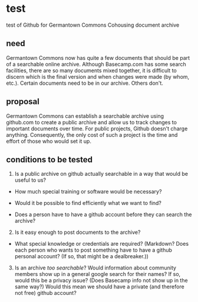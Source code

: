 # test
test of Github for Germantown Commons Cohousing document archive

## need

Germantown Commons now has quite a few documents that should be part of a searchable online archive. Although Basecamp.com has some search facilities, there are so many documents mixed together, it is difficult to discern which is the final version and when changes were made (by whom, etc.). Certain documents need to be in our archive. Others don't.

## proposal

Germantown Commons can establish a searchable archive using github.com to create a public archive and allow us to track changes to important documents over time. For public projects, Github doesn't charge anything. Consequently, the only cost of such a project is the time and effort of those who would set it up.

## conditions to be tested

1. Is a public archive on github actually searchable in a way that would be useful to us?

* How much special training or software would be necessary?

* Would it be possible to find efficiently what we want to find?

* Does a person have to have a github account before they can search the archive?

2. Is it easy enough to post documents to the archive?

* What special knowledge or credentials are required? (Markdown? Does each person who wants to post something have to have a github personal account? (If so, that might be a dealbreaker.))

3. Is an archive *too searchable*? Would information about community members show up in a general google search for their names? If so, would this be a privacy issue? (Does Basecamp info not show up in the same way?) Would this mean we should have a private (and therefore not free) github account?

